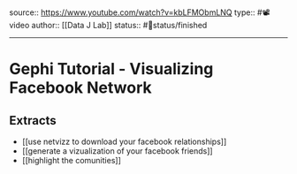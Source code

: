 source:: https://www.youtube.com/watch?v=kbLFMObmLNQ
type:: #📽️video
author:: [[Data J Lab]]
status:: #🚦status/finished

---

# Gephi Tutorial - Visualizing Facebook Network

## Extracts
- [[use netvizz to download your facebook relationships]]
- [[generate a vizualization of your facebook friends]]
- [[highlight the comunities]]